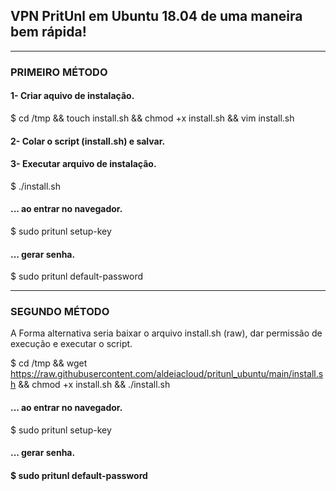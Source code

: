 <h2>VPN PritUnl em Ubuntu 18.04 de uma maneira bem rápida!</h2>

-------------------------------------------------------------------------------------
<h3>PRIMEIRO MÉTODO</h3> 

<h4>1- Criar aquivo de instalação.</h4>

$ cd /tmp && touch install.sh && chmod +x install.sh && vim install.sh

<h4>2- Colar o script (install.sh) e salvar.</h4>

<h4>3- Executar arquivo de instalação.</h4>

$ ./install.sh


<h4>... ao entrar no navegador.</h4>

$ sudo pritunl setup-key


<h4>... gerar senha.</h4>

$ sudo pritunl default-password

-------------------------------------------------------------------------------------
<h3>SEGUNDO MÉTODO</h3> 

A Forma alternativa seria baixar o arquivo install.sh (raw), dar permissão de execução e executar o script.

$ cd /tmp && wget https://raw.githubusercontent.com/aldeiacloud/pritunl_ubuntu/main/install.sh && chmod +x install.sh && ./install.sh

<h4>... ao entrar no navegador.</h4>
 
$ sudo pritunl setup-key


<h4>... gerar senha.<h4>

$ sudo pritunl default-password
